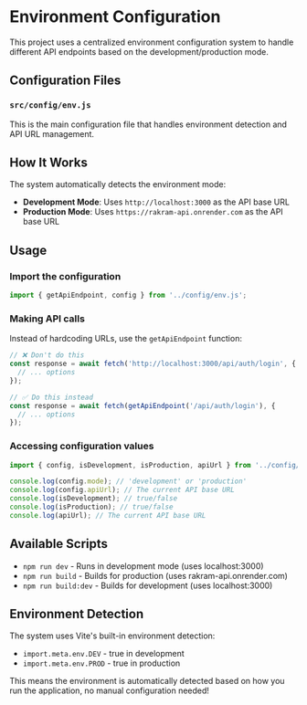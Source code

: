 # Environment Configuration

This project uses a centralized environment configuration system to handle different API endpoints based on the development/production mode.

## Configuration Files

### `src/config/env.js`
This is the main configuration file that handles environment detection and API URL management.

## How It Works

The system automatically detects the environment mode:
- **Development Mode**: Uses `http://localhost:3000` as the API base URL
- **Production Mode**: Uses `https://rakram-api.onrender.com` as the API base URL

## Usage

### Import the configuration
```javascript
import { getApiEndpoint, config } from '../config/env.js';
```

### Making API calls
Instead of hardcoding URLs, use the `getApiEndpoint` function:

```javascript
// ❌ Don't do this
const response = await fetch('http://localhost:3000/api/auth/login', {
  // ... options
});

// ✅ Do this instead
const response = await fetch(getApiEndpoint('/api/auth/login'), {
  // ... options
});
```

### Accessing configuration values
```javascript
import { config, isDevelopment, isProduction, apiUrl } from '../config/env.js';

console.log(config.mode); // 'development' or 'production'
console.log(config.apiUrl); // The current API base URL
console.log(isDevelopment); // true/false
console.log(isProduction); // true/false
console.log(apiUrl); // The current API base URL
```

## Available Scripts

- `npm run dev` - Runs in development mode (uses localhost:3000)
- `npm run build` - Builds for production (uses rakram-api.onrender.com)
- `npm run build:dev` - Builds for development (uses localhost:3000)

## Environment Detection

The system uses Vite's built-in environment detection:
- `import.meta.env.DEV` - true in development
- `import.meta.env.PROD` - true in production

This means the environment is automatically detected based on how you run the application, no manual configuration needed! 